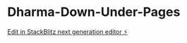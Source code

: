 # Dharma-Down-Under-Pages

[Edit in StackBlitz next generation editor ⚡️](https://stackblitz.com/~/github.com/nish261/Dharma-Down-Under-Pages)